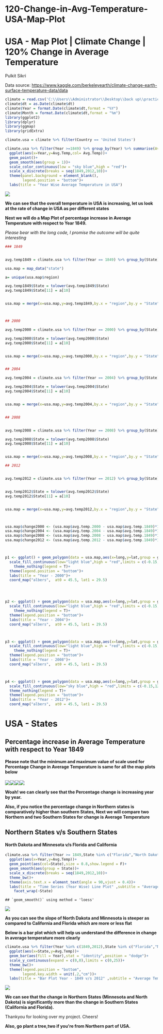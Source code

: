 # 120-Change-in-Avg-Temperature-USA-Map-Plot

USA - Map Plot | Climate Change | 120% Change in Average Temperature
================
Pulkit Sikri

Data source: <https://www.kaggle.com/berkeleyearth/climate-change-earth-surface-temperature-data/data>

``` r
climate = read.csv('C:\\Users\\Administrator\\Desktop\\back up\\practice\\Climate Change\\GlobalLandTemperaturesByState.csv')
climate$dt = as.Date(climate$dt)
climate$Year = format.Date(climate$dt,format = "%Y")
climate$Month = format.Date(climate$dt,format = "%m")
library(ggplot2)
library(dplyr)
library(ggmap)
library(gridExtra)
```

``` r
climate.usa = climate %>% filter(Country == 'United States')
```

``` r
climate.usa %>% filter(Year >=1849) %>% group_by(Year) %>% summarise(Avg.Temp = mean(AverageTemperature,na.rm = T)) %>%
  ggplot(aes(x=Year,y=Avg.Temp,col= Avg.Temp))+
  geom_point()+
  geom_smooth(aes(group = 1))+
  scale_color_continuous(low = "sky blue",high = "red")+
  scale_x_discrete(breaks = seq(1849,2012,10))+
  theme(panel.background = element_blank(),
        legend.position = "bottom")+
  labs(title = "Year Wise Average Temperature in USA")
```

![](climate_files/figure-markdown_github-ascii_identifiers/unnamed-chunk-3-1.png)

**We can see that the overall temperature in USA is increasing, let us look at the rate of change in USA as per different states**

**Next we will do a Map Plot of percentage increase in Average Temperature with respect to Year 1849.**

*Please bear with the long code, I promise the outcome will be quite interesting*

``` r
### 1849


avg.temp1849 = climate.usa %>% filter(Year == 1849) %>% group_by(State) %>% summarise(avg.temp.1849 = mean(AverageTemperature,na.rm = T))

usa.map = map_data("state")

a= unique(usa.map$region)

avg.temp1849$State = tolower(avg.temp1849$State)
avg.temp1849$State[11] = a[10]


usa.map = merge(x=usa.map,y=avg.temp1849,by.x = "region",by.y = "State",all.x = TRUE)



## 2000

avg.temp2000 = climate.usa %>% filter(Year == 2000) %>% group_by(State) %>% summarise(avg.temp.2000 = mean(AverageTemperature,na.rm = T))

avg.temp2000$State = tolower(avg.temp2000$State)
avg.temp2000$State[11] = a[10]


usa.map = merge(x=usa.map,y=avg.temp2000,by.x = "region",by.y = "State",all.x = TRUE)


## 2004

avg.temp2004 = climate.usa %>% filter(Year == 2004) %>% group_by(State) %>% summarise(avg.temp.2004 = mean(AverageTemperature,na.rm = T))

avg.temp2004$State = tolower(avg.temp2004$State)
avg.temp2004$State[11] = a[10]


usa.map = merge(x=usa.map,y=avg.temp2004,by.x = "region",by.y = "State",all.x = TRUE)


## 2008


avg.temp2008 = climate.usa %>% filter(Year == 2008) %>% group_by(State) %>% summarise(avg.temp.2008 = mean(AverageTemperature,na.rm = T))

avg.temp2008$State = tolower(avg.temp2008$State)
avg.temp2008$State[11] = a[10]


usa.map = merge(x=usa.map,y=avg.temp2008,by.x = "region",by.y = "State",all.x = TRUE)

## 2012


avg.temp2012 = climate.usa %>% filter(Year == 2012) %>% group_by(State) %>% summarise(avg.temp.2012 = mean(AverageTemperature,na.rm = T))


avg.temp2012$State = tolower(avg.temp2012$State)
avg.temp2012$State[11] = a[10]


usa.map = merge(x=usa.map,y=avg.temp2012,by.x = "region",by.y = "State",all.x = TRUE)



usa.map$change2000 <- (usa.map$avg.temp.2000 - usa.map$avg.temp.1849)*100/usa.map$avg.temp.1849
usa.map$change2004 <- (usa.map$avg.temp.2004 - usa.map$avg.temp.1849)*100/usa.map$avg.temp.1849
usa.map$change2008 <- (usa.map$avg.temp.2008 - usa.map$avg.temp.1849)*100/usa.map$avg.temp.1849
usa.map$change2012 <- (usa.map$avg.temp.2012 - usa.map$avg.temp.1849)*100/usa.map$avg.temp.1849



p1 <- ggplot() + geom_polygon(data = usa.map,aes(x=long,y=lat,group = group,fill = change2000),col = "white")+
  scale_fill_continuous(low="light blue",high = "red",limits = c(-0.15,122),name = "Percentage Change in Average Temperature")+
    theme_nothing(legend = T)+
  theme(legend.position = "bottom")+
  labs(title = "Year - 2000")+
  coord_map("albers",  at0 = 45.5, lat1 = 29.5)




p2 <- ggplot() + geom_polygon(data = usa.map,aes(x=long,y=lat,group = group,fill = change2004),col = "white")+
  scale_fill_continuous(low="light blue",high = "red",limits = c(-0.15,122),name = "Percentage Change in Average Temperature")+
    theme_nothing(legend = T)+
  theme(legend.position = "bottom")+
  labs(title = "Year - 2004")+
  coord_map("albers",  at0 = 45.5, lat1 = 29.5)



p3 <- ggplot() + geom_polygon(data = usa.map,aes(x=long,y=lat,group = group,fill = change2008),col = "white")+
  scale_fill_continuous(low="light blue",high = "red",limits = c(-0.15,122),name = "Percentage Change in Average Temperature")+
    theme_nothing(legend = T)+
  theme(legend.position = "bottom")+
  labs(title = "Year - 2008")+
  coord_map("albers",  at0 = 45.5, lat1 = 29.5)



p4 <- ggplot() + geom_polygon(data = usa.map,aes(x=long,y=lat,group = group,fill = change2012),col = "white")+
  scale_fill_continuous(low="sky blue",high = "red",limits = c(-0.15,122),name = "Percentage Change in Average Temperature")+
  theme_nothing(legend = T)+
  theme(legend.position = "bottom")+
  labs(title = "Year - 2012")+
  coord_map("albers",  at0 = 45.5, lat1 = 29.5)
```

USA - States
============

Percentage increase in Average Temperature with respect to Year 1849
--------------------------------------------------------------------

#### Please note that the minimum and maximum value of scale used for Percentage Change in Average Temperature is same for all the map plots below

![](climate_files/figure-markdown_github-ascii_identifiers/unnamed-chunk-5-1.png)![](climate_files/figure-markdown_github-ascii_identifiers/unnamed-chunk-5-2.png)![](climate_files/figure-markdown_github-ascii_identifiers/unnamed-chunk-5-3.png)![](climate_files/figure-markdown_github-ascii_identifiers/unnamed-chunk-5-4.png)

**Woah! we can clearly see that the Percentage change is increasing year by year.**

**Also, if you notice the percentage change in Northern states is comparatively higher than southern States, Next we will compare two Northern and two Southern States for change is Average Temperature**

Northern States v/s Southern States
-----------------------------------

#### North Dakota and Minnesota v/s Florida and California

``` r
climate.usa %>% filter(Year >= 1849,State %in% c("Florida","North Dakota","California","Minnesota")) %>% group_by(Year,State) %>% summarise(Avg.Temp = mean(AverageTemperature)) %>%
  ggplot(aes(x=Year,y=Avg.Temp))+
  geom_point(aes(col=State),size = 0.8,show.legend = F)+
  geom_smooth(aes(group = State))+
  scale_x_discrete(breaks = seq(1849,2012,10))+
  theme_bw()+
  theme(axis.text.x = element_text(angle = 90,vjust = 0.4))+
  labs(title = "Time Series (Year Wise) Line Plot" ,subtitle = "Average Temperature Comparison of 2 Southern and 2 Northern States")+
    facet_wrap(~State)
```

    ## `geom_smooth()` using method = 'loess'

![](climate_files/figure-markdown_github-ascii_identifiers/unnamed-chunk-6-1.png)

**As you can see the slope of North Dakota and Minnesota is steeper as compared to California and Florida which are more or less flat**

**Below is a bar plot which will help us understand the difference in change in average temperature more clearly**

``` r
climate.usa %>% filter(Year %in% c(1849,2012),State %in% c("Florida","North Dakota","California","Minnesota")) %>% group_by(Year,State) %>% summarise(Avg.Temp = mean(AverageTemperature)) %>%
  ggplot(aes(x=State,y=Avg.Temp))+
  geom_bar(aes(fill = Year),stat = "identity",position = "dodge")+
  scale_y_continuous(expand = c(0,0),limits = c(0,25))+
  theme_bw()+
  theme(legend.position = "bottom",
        legend.key.width = unit(.2,"cm"))+
  labs(title = "Bar Plot Year - 1849 v/s 2012" ,subtitle = "Average Temperature Comparison of 2 Southern and 2 Northern States")
```

![](climate_files/figure-markdown_github-ascii_identifiers/unnamed-chunk-7-1.png)

**We can see that the change in Northern States (Minnesota and North Dakota) is significantly more than the change in Southern States (California and Florida).**

Thankyou for looking over my project. Cheers!

**Also, go plant a tree,two if you're from Northern part of USA.**
